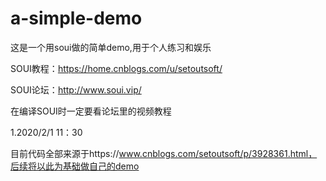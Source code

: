 # a-simple-demo

这是一个用soui做的简单demo,用于个人练习和娱乐

SOUI教程：https://home.cnblogs.com/u/setoutsoft/

SOUI论坛：http://www.soui.vip/

在编译SOUI时一定要看论坛里的视频教程

1.2020/2/1 11：30

目前代码全部来源于https://www.cnblogs.com/setoutsoft/p/3928361.html，后续将以此为基础做自己的demo